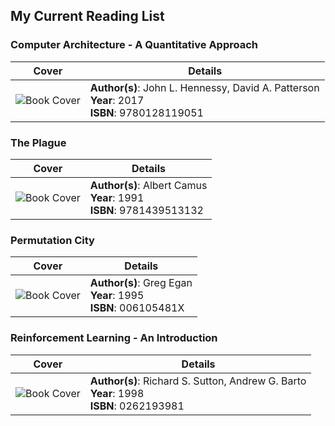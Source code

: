 ## My Current Reading List

### Computer Architecture - A Quantitative Approach

| Cover | Details |
| ----- | ------- |
| ![Book Cover](https://covers.openlibrary.org/b/isbn/9780128119051-S.jpg) | **Author(s)**: John L. Hennessy, David A. Patterson<br>**Year**: 2017<br>**ISBN**: 9780128119051 |

### The Plague

| Cover | Details |
| ----- | ------- |
| ![Book Cover](https://covers.openlibrary.org/b/isbn/9781439513132-S.jpg) | **Author(s)**: Albert Camus<br>**Year**: 1991<br>**ISBN**: 9781439513132 |

### Permutation City

| Cover | Details |
| ----- | ------- |
| ![Book Cover](https://covers.openlibrary.org/b/isbn/006105481X-S.jpg) | **Author(s)**: Greg Egan<br>**Year**: 1995<br>**ISBN**: 006105481X |

### Reinforcement Learning - An Introduction

| Cover | Details |
| ----- | ------- |
| ![Book Cover](https://covers.openlibrary.org/b/isbn/0262193981-S.jpg) | **Author(s)**: Richard S. Sutton, Andrew G. Barto<br>**Year**: 1998<br>**ISBN**: 0262193981 |


